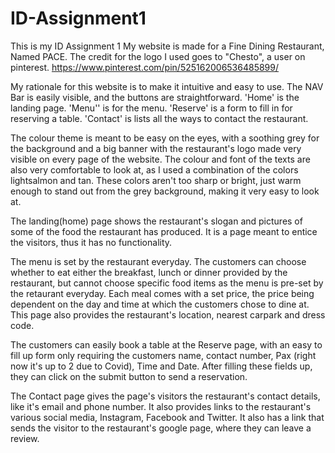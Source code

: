 # ID-Assignment1
This is my ID Assignment 1
My website is made for a Fine Dining Restaurant, Named PACE.
The credit for the logo I used goes to "Chesto", a user on pinterest.
https://www.pinterest.com/pin/525162006536485899/

My rationale for this website is to make it intuitive and easy to use.
The NAV Bar is easily visible, and the buttons are straightforward.
'Home' is the landing page.
'Menu'' is for the menu.
'Reserve' is a form to fill in for reserving a table.
'Contact' is lists all the ways to contact the restaurant.

The colour theme is meant to be easy on the eyes, with a soothing grey for
the background and a big banner with the restaurant's logo made very visible
on every page of the website. The colour and font of the texts are also very
comfortable to look at, as I used a combination of the colors lightsalmon and
tan. These colors aren't too sharp or bright, just warm enough to stand out
from the grey background, making it very easy to look at.

The landing(home) page shows the restaurant's slogan and pictures of some of
the food the restaurant has produced. It is a page meant to entice the
visitors, thus it has no functionality.

The menu is set by the restaurant everyday. The customers can choose whether
to eat either the breakfast, lunch or dinner provided by the restaurant, but
cannot choose specific food items as the menu is pre-set by the retaurant
everyday. Each meal comes with a set price, the price being dependent on the
day and time at which the customers chose to dine at. This page also provides
the restaurant's location, nearest carpark and dress code.

The customers can easily book a table at the Reserve page, with an easy to fill
up form only requiring the customers name, contact number, Pax (right now it's up
to 2 due to Covid), Time and Date. After filling these fields up, they can click
on the submit button to send a reservation.

The Contact page gives the page's visitors the restaurant's contact details, like
it's email and phone number. It also provides links to the restaurant's various
social media, Instagram, Facebook and Twitter. It also has a link that sends the
visitor to the restaurant's google page, where they can leave a review.

